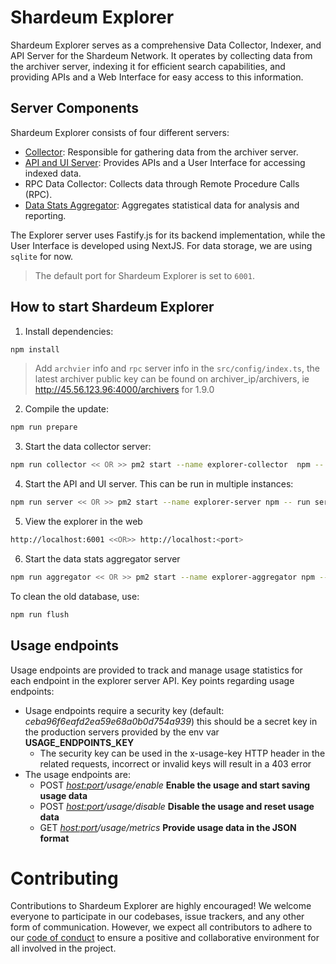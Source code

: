 # Shardeum Explorer

Shardeum Explorer serves as a comprehensive Data Collector, Indexer, and API Server for the Shardeum Network. It operates by collecting data from the archiver server, indexing it for efficient search capabilities, and providing APIs and a Web Interface for easy access to this information.

## Server Components
Shardeum Explorer consists of four different servers:

- [Collector](./src/collector.ts): Responsible for gathering data from the archiver server.
- [API and UI Server](./src/server.ts): Provides APIs and a User Interface for accessing indexed data.
- RPC Data Collector: Collects data through Remote Procedure Calls (RPC).
- [Data Stats Aggregator](./src/aggregator.ts): Aggregates statistical data for analysis and reporting.

The Explorer server uses Fastify.js for its backend implementation, while the User Interface is developed using NextJS. For data storage, we are using `sqlite` for now. 

> The default port for Shardeum Explorer is set to `6001`.

## How to start Shardeum Explorer

1. Install dependencies:

```bash
npm install
```

> Add `archvier` info and `rpc` server info in the `src/config/index.ts`, the latest archiver public key can be found on archiver_ip/archivers, ie http://45.56.123.96:4000/archivers for 1.9.0

2. Compile the update:

```bash
npm run prepare
```

3. Start the data collector server:

```bash
npm run collector << OR >> pm2 start --name explorer-collector  npm -- run collector
```

4. Start the API and UI server. This can be run in multiple instances:

```bash
npm run server << OR >> pm2 start --name explorer-server npm -- run server <port>
```

5. View the explorer in the web

```bash
http://localhost:6001 <<OR>> http://localhost:<port>
```

6. Start the data stats aggregator server

```bash
npm run aggregator << OR >> pm2 start --name explorer-aggregator npm -- run aggregator
```

To clean the old database, use:

```bash
npm run flush
```

## Usage endpoints

Usage endpoints are provided to track and manage usage statistics for each endpoint in the explorer server API. Key points regarding usage endpoints:

- Usage endpoints require a security key (default: *ceba96f6eafd2ea59e68a0b0d754a939*) this should be a secret key in the production servers provided by the env var **USAGE_ENDPOINTS_KEY**
   - The security key can be used in the x-usage-key HTTP header in the related requests, incorrect or invalid keys will result in a 403 error
- The usage endpoints are:
    - POST *<host:port>/usage/enable*       **Enable the usage and start saving usage data**
    - POST *<host:port>/usage/disable*      **Disable the usage and reset usage data**
    - GET *<host:port>/usage/metrics*       **Provide usage data in the JSON format**

# Contributing

Contributions to Shardeum Explorer are highly encouraged! We welcome everyone to participate in our codebases, issue trackers, and any other form of communication. However, we expect all contributors to adhere to our [code of conduct](./CODE_OF_CONDUCT.md) to ensure a positive and collaborative environment for all involved in the project.
